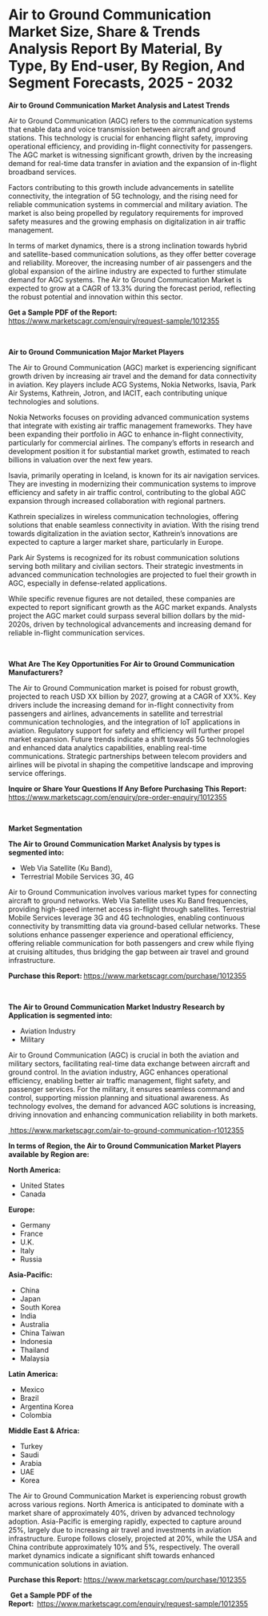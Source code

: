 <p><h1>Air to Ground Communication Market Size, Share & Trends Analysis Report By Material, By Type, By End-user, By Region, And Segment Forecasts, 2025 - 2032</h1></p><p><strong>Air to Ground Communication Market Analysis and Latest Trends</strong></p>
<p><p>Air to Ground Communication (AGC) refers to the communication systems that enable data and voice transmission between aircraft and ground stations. This technology is crucial for enhancing flight safety, improving operational efficiency, and providing in-flight connectivity for passengers. The AGC market is witnessing significant growth, driven by the increasing demand for real-time data transfer in aviation and the expansion of in-flight broadband services. </p><p>Factors contributing to this growth include advancements in satellite connectivity, the integration of 5G technology, and the rising need for reliable communication systems in commercial and military aviation. The market is also being propelled by regulatory requirements for improved safety measures and the growing emphasis on digitalization in air traffic management.</p><p>In terms of market dynamics, there is a strong inclination towards hybrid and satellite-based communication solutions, as they offer better coverage and reliability. Moreover, the increasing number of air passengers and the global expansion of the airline industry are expected to further stimulate demand for AGC systems. The Air to Ground Communication Market is expected to grow at a CAGR of 13.3% during the forecast period, reflecting the robust potential and innovation within this sector.</p></p>
<p><strong>Get a Sample PDF of the Report:&nbsp;</strong> <a href="https://www.marketscagr.com/enquiry/request-sample/1012355?utm_campaign=3204&utm_medium=2&utm_source=Github&utm_content=ia&utm_term=17042025&utm_id=air-to-ground-communication">https://www.marketscagr.com/enquiry/request-sample/1012355</a></p>
<p>&nbsp;</p>
<p><strong>Air to Ground Communication Major Market Players</strong></p>
<p><p>The Air to Ground Communication (AGC) market is experiencing significant growth driven by increasing air travel and the demand for data connectivity in aviation. Key players include ACG Systems, Nokia Networks, Isavia, Park Air Systems, Kathrein, Jotron, and IACIT, each contributing unique technologies and solutions.</p><p>Nokia Networks focuses on providing advanced communication systems that integrate with existing air traffic management frameworks. They have been expanding their portfolio in AGC to enhance in-flight connectivity, particularly for commercial airlines. The company’s efforts in research and development position it for substantial market growth, estimated to reach billions in valuation over the next few years.</p><p>Isavia, primarily operating in Iceland, is known for its air navigation services. They are investing in modernizing their communication systems to improve efficiency and safety in air traffic control, contributing to the global AGC expansion through increased collaboration with regional partners.</p><p>Kathrein specializes in wireless communication technologies, offering solutions that enable seamless connectivity in aviation. With the rising trend towards digitalization in the aviation sector, Kathrein’s innovations are expected to capture a larger market share, particularly in Europe.</p><p>Park Air Systems is recognized for its robust communication solutions serving both military and civilian sectors. Their strategic investments in advanced communication technologies are projected to fuel their growth in AGC, especially in defense-related applications.</p><p>While specific revenue figures are not detailed, these companies are expected to report significant growth as the AGC market expands. Analysts project the AGC market could surpass several billion dollars by the mid-2020s, driven by technological advancements and increasing demand for reliable in-flight communication services.</p></p>
<p>&nbsp;</p>
<p><strong>What Are The Key Opportunities For Air to Ground Communication Manufacturers?</strong></p>
<p><p>The Air to Ground Communication market is poised for robust growth, projected to reach USD XX billion by 2027, growing at a CAGR of XX%. Key drivers include the increasing demand for in-flight connectivity from passengers and airlines, advancements in satellite and terrestrial communication technologies, and the integration of IoT applications in aviation. Regulatory support for safety and efficiency will further propel market expansion. Future trends indicate a shift towards 5G technologies and enhanced data analytics capabilities, enabling real-time communications. Strategic partnerships between telecom providers and airlines will be pivotal in shaping the competitive landscape and improving service offerings.</p></p>
<p><strong>Inquire or Share Your Questions If Any Before Purchasing This Report:</strong> <a href="https://www.marketscagr.com/enquiry/pre-order-enquiry/1012355?utm_campaign=3204&utm_medium=2&utm_source=Github&utm_content=ia&utm_term=17042025&utm_id=air-to-ground-communication">https://www.marketscagr.com/enquiry/pre-order-enquiry/1012355</a></p>
<p>&nbsp;</p>
<p><strong>Market Segmentation</strong></p>
<p><strong>The Air to Ground Communication Market Analysis by types is segmented into:</strong></p>
<p><ul><li>Web Via Satellite (Ku Band),</li><li>Terrestrial Mobile Services 3G, 4G</li></ul></p>
<p><p>Air to Ground Communication involves various market types for connecting aircraft to ground networks. Web Via Satellite uses Ku Band frequencies, providing high-speed internet access in-flight through satellites. Terrestrial Mobile Services leverage 3G and 4G technologies, enabling continuous connectivity by transmitting data via ground-based cellular networks. These solutions enhance passenger experience and operational efficiency, offering reliable communication for both passengers and crew while flying at cruising altitudes, thus bridging the gap between air travel and ground infrastructure.</p></p>
<p><strong>Purchase this Report:&nbsp;</strong><a href="https://www.marketscagr.com/purchase/1012355?utm_campaign=3204&utm_medium=2&utm_source=Github&utm_content=ia&utm_term=17042025&utm_id=air-to-ground-communication">https://www.marketscagr.com/purchase/1012355</a></p>
<p>&nbsp;</p>
<p><strong>The Air to Ground Communication Market Industry Research by Application is segmented into:</strong></p>
<p><ul><li>Aviation Industry</li><li>Military</li></ul></p>
<p><p>Air to Ground Communication (AGC) is crucial in both the aviation and military sectors, facilitating real-time data exchange between aircraft and ground control. In the aviation industry, AGC enhances operational efficiency, enabling better air traffic management, flight safety, and passenger services. For the military, it ensures seamless command and control, supporting mission planning and situational awareness. As technology evolves, the demand for advanced AGC solutions is increasing, driving innovation and enhancing communication reliability in both markets.</p></p>
<p><a href="https://www.marketscagr.com/air-to-ground-communication-r1012355?utm_campaign=3204&utm_medium=2&utm_source=Github&utm_content=ia&utm_term=17042025&utm_id=air-to-ground-communication">&nbsp;https://www.marketscagr.com/air-to-ground-communication-r1012355</a></p>
<p><strong>In terms of Region, the Air to Ground Communication Market Players available by Region are:</strong></p>
<p>
    <p> <strong> North America: </strong>
        <ul>
            <li>United States</li>
            <li>Canada</li>
        </ul>
        </p> 
    <p> <strong> Europe: </strong>
        <ul>
            <li>Germany</li>
            <li>France</li>
            <li>U.K.</li>
            <li>Italy</li>
            <li>Russia</li>
        </ul>
        </p> 
    <p> <strong> Asia-Pacific: </strong>
        <ul>
            <li>China</li>
            <li>Japan</li>
            <li>South Korea</li>
            <li>India</li>
            <li>Australia</li>
            <li>China Taiwan</li>
            <li>Indonesia</li>
            <li>Thailand</li>
            <li>Malaysia</li>
        </ul>
        </p> 
    <p> <strong> Latin America: </strong>
        <ul>
            <li>Mexico</li>
            <li>Brazil</li>
            <li>Argentina Korea</li>
            <li>Colombia</li>
        </ul>
        </p> 
    <p> <strong> Middle East & Africa: </strong>
        <ul>
            <li>Turkey</li>
            <li>Saudi</li>
            <li>Arabia</li>
            <li>UAE</li>
            <li>Korea</li>
        </ul>
    </p>
    </p>
<p><p>The Air to Ground Communication Market is experiencing robust growth across various regions. North America is anticipated to dominate with a market share of approximately 40%, driven by advanced technology adoption. Asia-Pacific is emerging rapidly, expected to capture around 25%, largely due to increasing air travel and investments in aviation infrastructure. Europe follows closely, projected at 20%, while the USA and China contribute approximately 10% and 5%, respectively. The overall market dynamics indicate a significant shift towards enhanced communication solutions in aviation.</p></p>
<p><strong>Purchase this Report: </strong><a href="https://www.marketscagr.com/purchase/1012355?utm_campaign=3204&utm_medium=2&utm_source=Github&utm_content=ia&utm_term=17042025&utm_id=air-to-ground-communication">https://www.marketscagr.com/purchase/1012355</a></p>
<p>&nbsp;<strong>Get a Sample PDF of the Report:&nbsp;&nbsp;</strong><a href="https://www.marketscagr.com/enquiry/request-sample/1012355?utm_campaign=3204&utm_medium=2&utm_source=Github&utm_content=ia&utm_term=17042025&utm_id=air-to-ground-communication">https://www.marketscagr.com/enquiry/request-sample/1012355</a></p>
<p><strong></strong></p>
<p><p></p><p></p><p></p></p>